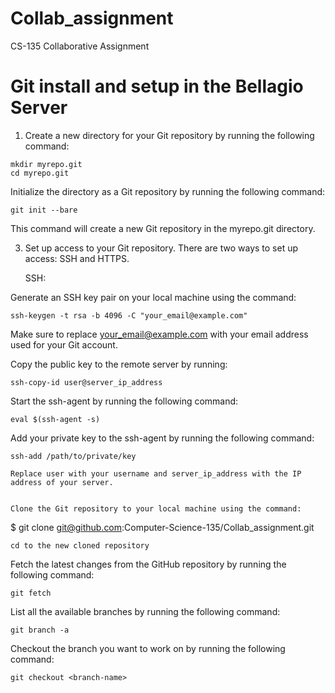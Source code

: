 # Collab_assignment
CS-135 Collaborative Assignment 
# Git install and setup in the Bellagio Server



1) Create a new directory for your Git repository by running the following command:

```
mkdir myrepo.git
cd myrepo.git
```
Initialize the directory as a Git repository by running the following command:

```
git init --bare
```

This command will create a new Git repository in the myrepo.git directory.

3. Set up access to your Git repository. There are two ways to set up access: SSH and HTTPS.

    SSH:

Generate an SSH key pair on your local machine using the command: 
```
ssh-keygen -t rsa -b 4096 -C "your_email@example.com"
```
Make sure to replace your_email@example.com with your email address used for your Git account.

Copy the public key to the remote server by running:

```
ssh-copy-id user@server_ip_address
```
Start the ssh-agent by running the following command:
```
eval $(ssh-agent -s)
```
Add your private key to the ssh-agent by running the following command:
```
ssh-add /path/to/private/key

Replace user with your username and server_ip_address with the IP address of your server.


Clone the Git repository to your local machine using the command:

```
$ git clone git@github.com:Computer-Science-135/Collab_assignment.git
```
cd to the new cloned repository
```
Fetch the latest changes from the GitHub repository by running the following command:
```
git fetch
```
List all the available branches by running the following command:
```
git branch -a
```
Checkout the branch you want to work on by running the following command:
```
git checkout <branch-name>
```


